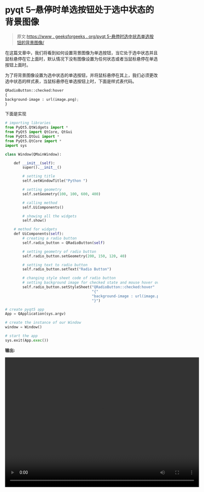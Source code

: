 # pyqt 5–悬停时单选按钮处于选中状态的背景图像

> 原文:[https://www . geeksforgeeks . org/pyqt 5-悬停时选中状态单选按钮的背景图像/](https://www.geeksforgeeks.org/pyqt5-background-image-of-radio-button-for-checked-state-when-hover/)

在这篇文章中，我们将看到如何设置背景图像为单选按钮，当它处于选中状态并且鼠标悬停在它上面时，默认情况下没有图像设置为任何状态或者当鼠标悬停在单选按钮上面时。

为了将背景图像设置为选中状态的单选按钮，并将鼠标悬停在其上，我们必须更改选中状态的样式表，当鼠标悬停在单选按钮上时，下面是样式表代码。

```py
QRadioButton::checked:hover
{
background-image : url(image.png);   
}

```

下面是实现

```py
# importing libraries
from PyQt5.QtWidgets import * 
from PyQt5 import QtCore, QtGui
from PyQt5.QtGui import * 
from PyQt5.QtCore import * 
import sys

class Window(QMainWindow):

    def __init__(self):
        super().__init__()

        # setting title
        self.setWindowTitle("Python ")

        # setting geometry
        self.setGeometry(100, 100, 600, 400)

        # calling method
        self.UiComponents()

        # showing all the widgets
        self.show()

    # method for widgets
    def UiComponents(self):
        # creating a radio button
        self.radio_button = QRadioButton(self)

        # setting geometry of radio button
        self.radio_button.setGeometry(200, 150, 120, 40)

        # setting text to radio button
        self.radio_button.setText("Radio Button")

        # changing style sheet code of radio button
        # setting background image for checked state and mouse hover over
        self.radio_button.setStyleSheet("QRadioButton::checked:hover"
                                        "{"
                                        "background-image : url(image.png);"
                                        "}")

# create pyqt5 app
App = QApplication(sys.argv)

# create the instance of our Window
window = Window()

# start the app
sys.exit(App.exec())
```

**输出:**

<video class="wp-video-shortcode" id="video-394607-1" width="640" height="428" preload="metadata" controls=""><source type="video/mp4" src="https://media.geeksforgeeks.org/wp-content/uploads/20200403012800/Python-03-04-2020-01_27_42.mp4?_=1">[https://media.geeksforgeeks.org/wp-content/uploads/20200403012800/Python-03-04-2020-01_27_42.mp4](https://media.geeksforgeeks.org/wp-content/uploads/20200403012800/Python-03-04-2020-01_27_42.mp4)</video>